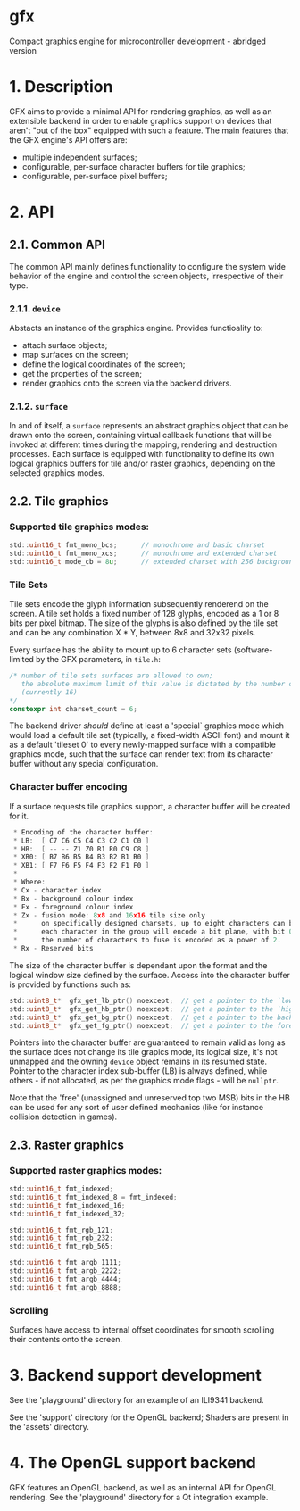 # gfx
Compact graphics engine for microcontroller development - abridged version

# 1. Description

GFX aims to provide a minimal API for rendering graphics, as well as an extensible backend in order to enable
graphics support on devices that aren't "out of the box" equipped with such a feature.
The main features that the GFX engine's API offers are:
- multiple independent surfaces;
- configurable, per-surface character buffers for tile graphics;
- configurable, per-surface pixel buffers;

# 2. API

## 2.1.  Common API
The common API mainly defines functionality to configure the system wide behavior of the engine and control
the screen objects, irrespective of their type.

### 2.1.1. `device`
Abstacts an instance of the graphics engine. Provides functioality to:

- attach surface objects;
- map surfaces on the screen;
- define the logical coordinates of the screen;
- get the properties of the screen;
- render graphics onto the screen via the backend drivers.

### 2.1.2. `surface`
In and of itself, a `surface` represents an abstract graphics object that can be drawn onto the screen,
containing virtual callback functions that will be invoked at different times during the mapping, rendering
and destruction processes.
Each surface is equipped with functionality to define its own logical graphics buffers for tile and/or raster
graphics, depending on the selected graphics modes.

## 2.2. Tile graphics

### Supported tile graphics modes:
```c
std::uint16_t fmt_mono_bcs;      // monochrome and basic charset
std::uint16_t fmt_mono_xcs;      // monochrome and extended charset
std::uint16_t mode_cb = 8u;      // extended charset with 256 background and foreground colour indices
```

### Tile Sets

Tile sets encode the glyph information subsequently renderend on the screen.
A tile set holds a fixed number of 128 glyphs, encoded as a 1 or 8 bits per pixel bitmap. The size of the glyphs
is also defined by the tile set and can be any combination X * Y, between 8x8 and 32x32 pixels.

Every surface has the ability to mount up to 6 character sets (software-limited by the GFX parameters, in `tile.h`:
```c
/* number of tile sets surfaces are allowed to own;
   the absolute maximum limit of this value is dictated by the number of 'C' bits in the tile format flags just above
   (currently 16)
*/
constexpr int charset_count = 6;
```

The backend driver *should* define at least a 'special` graphics mode which would load a default tile set (typically,
a fixed-width ASCII font) and mount it as a default 'tileset 0' to every newly-mapped surface with a compatible
graphics mode, such that the surface can render text from its character buffer without any special configuration.


### Character buffer encoding

If a surface requests tile graphics support, a character buffer will be created for it.

```c
 * Encoding of the character buffer:
 * LB:  [ C7 C6 C5 C4 C3 C2 C1 C0 ]
 * HB:  [ -- -- Z1 Z0 R1 R0 C9 C8 ]
 * XB0: [ B7 B6 B5 B4 B3 B2 B1 B0 ]
 * XB1: [ F7 F6 F5 F4 F3 F2 F1 F0 ]
 * 
 * Where:
 * Cx - character index
 * Bx - background colour index
 * Fx - foreground colour index 
 * Zx - fusion mode: 8x8 and 16x16 tile size only
 *      on specifically designed charsets, up to eight characters can be fused together in order to form a multicolour tile; 
 *      each character in the group will encode a bit plane, with bit 0 having the lower index in the charset;
 *      the number of characters to fuse is encoded as a power of 2.
 * Rx - Reserved bits
```

The size of the character buffer is dependant upon the format and the logical window size defined by the surface.
Access into the character buffer is provided by functions such as:

```c
std::uint8_t*  gfx_get_lb_ptr() noexcept;  // get a pointer to the `low byte` character index buffer
std::uint8_t*  gfx_get_hb_ptr() noexcept;  // get a pointer to the `high byte` buffer, which encodes the tile set index (and other flags, like 'fusion mode')
std::uint8_t*  gfx_get_bg_ptr() noexcept;  // get a pointer to the background colour sub-buffer
std::uint8_t*  gfx_get_fg_ptr() noexcept;  // get a pointer to the foreground colour sub-buffer
```

Pointers into the character buffer are guaranteed to remain valid as long as the surface does not change its tile grapics mode, its logical size, it's not unmapped and the owning `device` object remains in its resumed state.
Pointer to the character index sub-buffer (LB) is always defined, while others - if not allocated, as per the graphics mode flags - will be `nullptr`.

Note that the 'free' (unassigned and unreserved top two MSB) bits in the HB can be used for any sort of user defined
mechanics (like for instance collision detection in games).

## 2.3. Raster graphics

### Supported raster graphics modes:
```c
std::uint16_t fmt_indexed;
std::uint16_t fmt_indexed_8 = fmt_indexed;
std::uint16_t fmt_indexed_16;
std::uint16_t fmt_indexed_32;

std::uint16_t fmt_rgb_121;
std::uint16_t fmt_rgb_232;
std::uint16_t fmt_rgb_565;

std::uint16_t fmt_argb_1111;
std::uint16_t fmt_argb_2222;
std::uint16_t fmt_argb_4444;
std::uint16_t fmt_argb_8888;
```

### Scrolling

Surfaces have access to internal offset coordinates for smooth scrolling their contents onto the screen.

# 3. Backend support development

See the 'playground' directory for an example of an ILI9341 backend.

See the 'support' directory for the OpenGL backend; Shaders are present in the 'assets' directory.

<!-- ### 3.1.1. Allocation Context
The allocation context defines a small set of functions for allocation and dealocation of memory resources. 

### 3.1.2. Device Context -->

# 4. The OpenGL support backend
GFX features an OpenGL backend, as well as an internal API for OpenGL rendering. See the 'playground' directory for a Qt integration example.